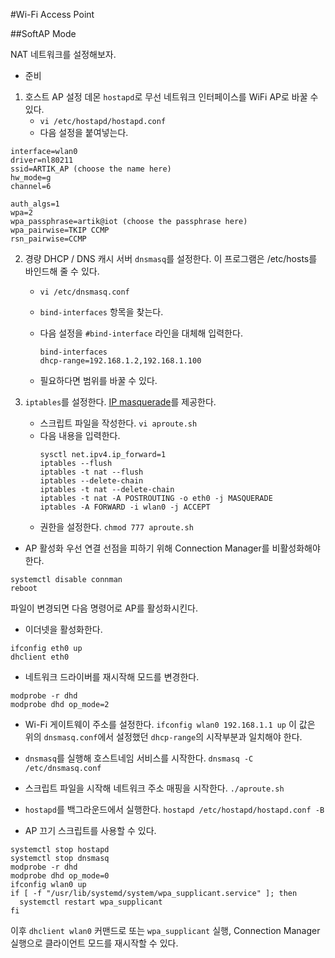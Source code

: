 #Wi-Fi Access Point

##SoftAP Mode

NAT 네트워크를 설정해보자.

- 준비

1. 호스트 AP 설정 데몬 `hostapd`로 무선 네트워크 인터페이스를 WiFi AP로 바꿀 수 있다.
    * `vi /etc/hostapd/hostapd.conf`
    * 다음 설정을 붙여넣는다. 
```
interface=wlan0
driver=nl80211
ssid=ARTIK_AP (choose the name here)
hw_mode=g
channel=6 

auth_algs=1
wpa=2
wpa_passphrase=artik@iot (choose the passphrase here)
wpa_pairwise=TKIP CCMP
rsn_pairwise=CCMP
```

2. 경량 DHCP / DNS 캐시 서버 `dnsmasq`를 설정한다.
    이 프로그램은 /etc/hosts를 바인드해 줄 수 있다.

    * `vi /etc/dnsmasq.conf`

    * `bind-interfaces` 항목을 찾는다.

    * 다음 설정을 `#bind-interface` 라인을 대체해 입력한다.
        ```
        bind-interfaces
        dhcp-range=192.168.1.2,192.168.1.100
        ```
    * 필요하다면 범위를 바꿀 수 있다.

3. `iptables`를 설정한다. [IP masquerade](http://www.oreilly.com/openbook/linag2/book/ch11.html)를 제공한다.
    * 스크립트 파일을 작성한다. `vi aproute.sh`
    * 다음 내용을 입력한다.
        ```
        sysctl net.ipv4.ip_forward=1
        iptables --flush
        iptables -t nat --flush
        iptables --delete-chain
        iptables -t nat --delete-chain
        iptables -t nat -A POSTROUTING -o eth0 -j MASQUERADE
        iptables -A FORWARD -i wlan0 -j ACCEPT
        ```
    * 권한을 설정한다.
        `chmod 777 aproute.sh`

- AP 활성화
우선 연결 선점을 피하기 위해 Connection Manager를 비활성화해야 한다.
```
systemctl disable connman
reboot
```

파일이 변경되면 다음 명령어로 AP를 활성화시킨다.

* 이더넷을 활성화한다.
```
ifconfig eth0 up
dhclient eth0
```
* 네트워크 드라이버를 재시작해 모드를 변경한다.
```
modprobe -r dhd
modprobe dhd op_mode=2
```
* Wi-Fi 게이트웨이 주소를 설정한다.
`ifconfig wlan0 192.168.1.1 up`
이 값은 위의 `dnsmasq.conf`에서 설정했던 `dhcp-range`의 시작부분과 일치해야 한다.

* `dnsmasq`를 실행해 호스트네임 서비스를 시작한다.
`dnsmasq -C /etc/dnsmasq.conf`

* 스크립트 파일을 시작해 네트워크 주소 매핑을 시작한다.
`./aproute.sh`

* `hostapd`를 백그라운드에서 실행한다.
`hostapd /etc/hostapd/hostapd.conf -B`

- AP 끄기
스크립트를 사용할 수 있다.
```
systemctl stop hostapd
systemctl stop dnsmasq
modprobe -r dhd
modprobe dhd op_mode=0
ifconfig wlan0 up
if [ -f "/usr/lib/systemd/system/wpa_supplicant.service" ]; then
  systemctl restart wpa_supplicant
fi
```
이후 `dhclient wlan0` 커맨드로 또는 `wpa_supplicant` 실행, Connection Manager 실행으로 클라이언트 모드를 재시작할 수 있다.